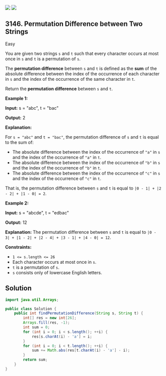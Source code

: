 [![](https://img.shields.io/github/stars/javadev/LeetCode-in-Java?label=Stars&style=flat-square)](https://github.com/javadev/LeetCode-in-Java)
[![](https://img.shields.io/github/forks/javadev/LeetCode-in-Java?label=Fork%20me%20on%20GitHub%20&style=flat-square)](https://github.com/javadev/LeetCode-in-Java/fork)

## 3146\. Permutation Difference between Two Strings

Easy

You are given two strings `s` and `t` such that every character occurs at most once in `s` and `t` is a permutation of `s`.

The **permutation difference** between `s` and `t` is defined as the **sum** of the absolute difference between the index of the occurrence of each character in `s` and the index of the occurrence of the same character in `t`.

Return the **permutation difference** between `s` and `t`.

**Example 1:**

**Input:** s = "abc", t = "bac"

**Output:** 2

**Explanation:**

For `s = "abc"` and `t = "bac"`, the permutation difference of `s` and `t` is equal to the sum of:

*   The absolute difference between the index of the occurrence of `"a"` in `s` and the index of the occurrence of `"a"` in `t`.
*   The absolute difference between the index of the occurrence of `"b"` in `s` and the index of the occurrence of `"b"` in `t`.
*   The absolute difference between the index of the occurrence of `"c"` in `s` and the index of the occurrence of `"c"` in `t`.

That is, the permutation difference between `s` and `t` is equal to `|0 - 1| + |2 - 2| + |1 - 0| = 2`.

**Example 2:**

**Input:** s = "abcde", t = "edbac"

**Output:** 12

**Explanation:** The permutation difference between `s` and `t` is equal to `|0 - 3| + |1 - 2| + |2 - 4| + |3 - 1| + |4 - 0| = 12`.

**Constraints:**

*   `1 <= s.length <= 26`
*   Each character occurs at most once in `s`.
*   `t` is a permutation of `s`.
*   `s` consists only of lowercase English letters.

## Solution

```java
import java.util.Arrays;

public class Solution {
    public int findPermutationDifference(String s, String t) {
        int[] res = new int[26];
        Arrays.fill(res, -1);
        int sum = 0;
        for (int i = 0; i < s.length(); ++i) {
            res[s.charAt(i) - 'a'] = i;
        }
        for (int i = 0; i < t.length(); ++i) {
            sum += Math.abs(res[t.charAt(i) - 'a'] - i);
        }
        return sum;
    }
}
```